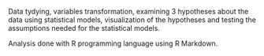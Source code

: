 Data tydying, variables transformation, examining 3 hypotheses about the data using statistical models, visualization of the hypotheses and testing the assumptions needed for the statistical models.

Analysis done with R programming language using R Markdown.
